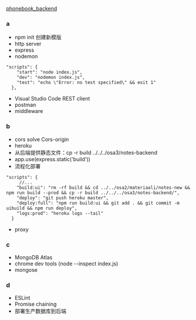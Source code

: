 [phonebook_backend](../../tree/phonebook_backend)

### a

- npm init 创建新模版
- http server
- express
- nodemon

```
"scripts": {
    "start": "node index.js",
    "dev": "nodemon index.js",
    "test": "echo \"Error: no test specified\" && exit 1"
  },
```

- Visual Studio Code REST client
- postman
- middleware

### b

- cors solve Cors-origin
- heroku
- 从后端提供静态文件：cp -r build ../../../osa3/notes-backend
- app.use(express.static('build'))
- 流程化部署

```
"scripts": {
     //...
    "build:ui": "rm -rf build && cd ../../osa2/materiaali/notes-new && npm run build --prod && cp -r build ../../../osa3/notes-backend/",
    "deploy": "git push heroku master",
    "deploy:full": "npm run build:ui && git add . && git commit -m uibuild && npm run deploy",
    "logs:prod": "heroku logs --tail"
  }
```

- proxy

### c

- MongoDB Atlas
- chrome dev tools (node --inspect index.js)
- mongose

### d

- ESLint
- Promise chaining
- 部署生产数据库到后端

